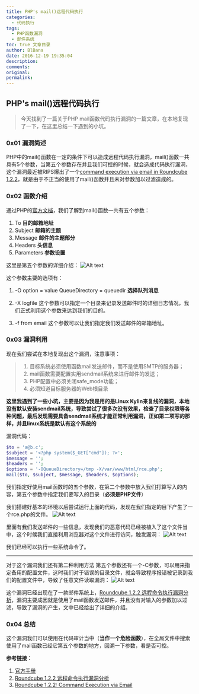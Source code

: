 ```yaml
---
title: PHP's mail()远程代码执行
categories:
  - 代码执行
tags:
  - PHP函数漏洞
  - 邮件系统
toc: true 文章目录
author: BlBana
date: 2016-12-19 19:35:04
description:
comments:
original:
permalink:
---
```

## PHP's mail()远程代码执行

> 今天找到了一篇关于PHP mail函数代码执行漏洞的一篇文章，在本地复现了一下，在这里总结一下遇到的小坑。

<!-- more -->

### 0x01 漏洞简述
PHP中的mail()函数在一定的条件下可以造成远程代码执行漏洞，mail()函数一共具有5个参数，当第五个参数存在并且我们可控的时候，就会造成代码执行漏洞，这个漏洞最近被RIPS爆出了一个[command execution via email in Roundcube 1.2.2](https://blog.ripstech.com/2016/roundcube-command-execution-via-email/)，就是由于不正当的使用了mail()函数并且未对参数加以过滤造成的。

### 0x02 函数介绍
通过PHP的[官方文档](http://php.net/manual/zh/book.mail.php)，我们了解到mail()函数一共有五个参数：
1. To    **目的邮箱地址**
2. Subject   **邮箱的主题**
3. Message    **邮件的主题部分**
4. Headers    **头信息**
5. Parameters    **参数设置**

这里是第五个参数的详细介绍：
![Alt text](https://blog-img-1252112827.cos.ap-chengdu.myqcloud.com/image/jpg/Mail-exec/1.jpg)

这个参数主要的选项有：
1. -O option = value
QueueDirectory = queuedir **选择队列消息**

2. -X logfile
这个参数可以指定一个目录来记录发送邮件时的详细日志情况，我们正式利用这个参数来达到我们的目的。

3. -f from email
这个参数可以让我们指定我们发送邮件的邮箱地址。

### 0x03 漏洞利用
现在我们尝试在本地复现出这个漏洞，注意事项：
> 1. 目标系统必须使用函数mail发送邮件，而不是使用SMTP的服务器；
> 2. mail函数需要配置实用sendmail系统来进行邮件的发送；
> 3. PHP配置中必须关闭safe_mode功能；
> 4. 必须知道目标服务器的Web根目录

**这里我遇到了一些小坑，主要是因为我是用的是Linux Kylin来复线的漏洞，本地没有默认安装sendmail系统，导致尝试了很多次没有效果，检查了目录权限等各种问题，最后发现需要具备sendmail系统才能正常利用漏洞，正如第二项写的那样，并且linux系统是默认有这个系统的**

漏洞代码：
```php
$to = 'a@b.c';
$subject = '<?php system($_GET["cmd"]); ?>';
$message = '';
$headers = '';
$options = '-OQueueDirectory=/tmp -X/var/www/html/rce.php';
mail($to, $subject, $message, $headers, $options);
```
我们指定好使用mail函数时的五个参数，在第二个参数中放入我们打算写入的内容，第五个参数中指定我们要写入的目录（**必须是PHP文件**）

我们搭建好基本的环境以后尝试运行上面的代码，发现在我们指定的目下产生了一个rce.php的文件。
![Alt text](https://blog-img-1252112827.cos.ap-chengdu.myqcloud.com/image/jpg/Mail-exec/2.jpg)

里面有我们发送邮件的一些信息，发现我们的恶意代码已经被植入了这个文件当中，这个时候我们直接利用浏览器对这个文件进行访问，触发漏洞：
![Alt text](https://blog-img-1252112827.cos.ap-chengdu.myqcloud.com/image/jpg/Mail-exec/3.jpg)

我们已经可以执行一些系统命令了。

---
对于这个漏洞我们还有第二种利用方法
第五个参数还有一个-C参数，可以用来指定备用的配置文件，这时我们对于错误的目录文件，就会导致程序报错被记录到我们的配置文件中，导致了任意文件读取漏洞：
![Alt text](https://blog-img-1252112827.cos.ap-chengdu.myqcloud.com/image/jpg/Mail-exec/4.jpg)

这个漏洞已经出现在了一款邮件系统上，[Roundcube 1.2.2 远程命令执行漏洞分析](http://paper.seebug.org/138/)，漏洞主要成因就是使用了mail函数发送邮件，并且没有对输入的参数加以过滤，导致了漏洞的产生，文中已经给出了详细的介绍。

### 0x04 总结
这个漏洞我们可以使用在代码审计当中（**当作一个危险函数**），在全局文件中搜索使用了mail函数已经它第五个参数的地方，回溯一下参数，看是否可控。

**参考链接：**
1. [官方手册](http://php.net/manual/zh/mail.configuration.php)
2. [Roundcube 1.2.2 远程命令执行漏洞分析](http://paper.seebug.org/138/)
3. [Roundcube 1.2.2: Command Execution via Email](https://blog.ripstech.com/2016/roundcube-command-execution-via-email/)


